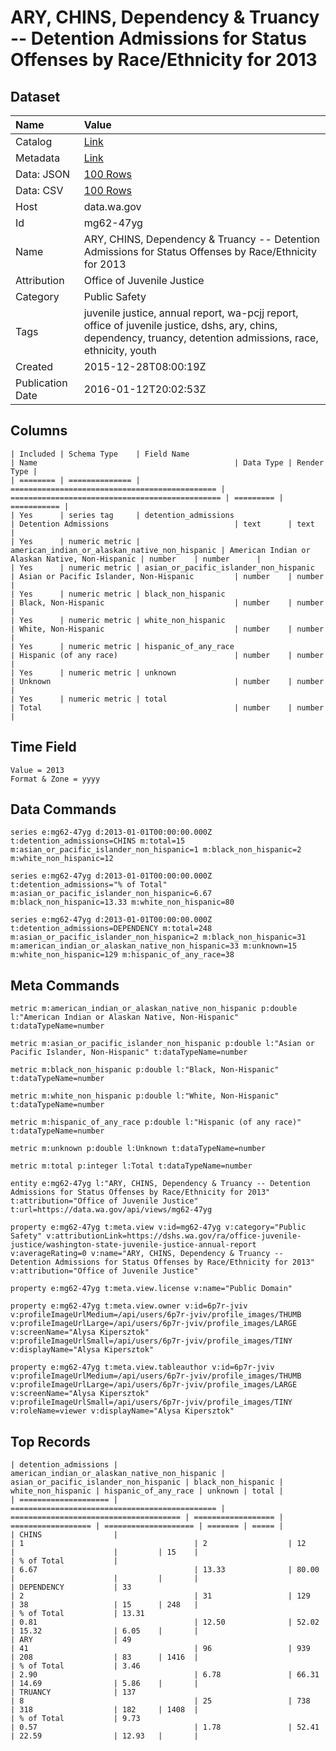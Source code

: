 # ARY, CHINS, Dependency & Truancy -- Detention Admissions for Status Offenses by Race/Ethnicity for 2013

## Dataset

| Name | Value |
| :--- | :---- |
| Catalog | [Link](https://catalog.data.gov/dataset/ary-chins-dependency-truancy-detention-admissions-for-status-offenses-by-race-ethnicity-f-) |
| Metadata | [Link](https://data.wa.gov/api/views/mg62-47yg) |
| Data: JSON | [100 Rows](https://data.wa.gov/api/views/mg62-47yg/rows.json?max_rows=100) |
| Data: CSV | [100 Rows](https://data.wa.gov/api/views/mg62-47yg/rows.csv?max_rows=100) |
| Host | data.wa.gov |
| Id | mg62-47yg |
| Name | ARY, CHINS, Dependency & Truancy -- Detention Admissions for Status Offenses by Race/Ethnicity for 2013 |
| Attribution | Office of Juvenile Justice |
| Category | Public Safety |
| Tags | juvenile justice, annual report, wa-pcjj report, office of juvenile justice, dshs, ary, chins, dependency, truancy, detention admissions, race, ethnicity, youth |
| Created | 2015-12-28T08:00:19Z |
| Publication Date | 2016-01-12T20:02:53Z |

## Columns

```ls
| Included | Schema Type    | Field Name                                     | Name                                            | Data Type | Render Type |
| ======== | ============== | ============================================== | =============================================== | ========= | =========== |
| Yes      | series tag     | detention_admissions                           | Detention Admissions                            | text      | text        |
| Yes      | numeric metric | american_indian_or_alaskan_native_non_hispanic | American Indian or Alaskan Native, Non-Hispanic | number    | number      |
| Yes      | numeric metric | asian_or_pacific_islander_non_hispanic         | Asian or Pacific Islander, Non-Hispanic         | number    | number      |
| Yes      | numeric metric | black_non_hispanic                             | Black, Non-Hispanic                             | number    | number      |
| Yes      | numeric metric | white_non_hispanic                             | White, Non-Hispanic                             | number    | number      |
| Yes      | numeric metric | hispanic_of_any_race                           | Hispanic (of any race)                          | number    | number      |
| Yes      | numeric metric | unknown                                        | Unknown                                         | number    | number      |
| Yes      | numeric metric | total                                          | Total                                           | number    | number      |
```

## Time Field

```ls
Value = 2013
Format & Zone = yyyy
```

## Data Commands

```ls
series e:mg62-47yg d:2013-01-01T00:00:00.000Z t:detention_admissions=CHINS m:total=15 m:asian_or_pacific_islander_non_hispanic=1 m:black_non_hispanic=2 m:white_non_hispanic=12

series e:mg62-47yg d:2013-01-01T00:00:00.000Z t:detention_admissions="% of Total" m:asian_or_pacific_islander_non_hispanic=6.67 m:black_non_hispanic=13.33 m:white_non_hispanic=80

series e:mg62-47yg d:2013-01-01T00:00:00.000Z t:detention_admissions=DEPENDENCY m:total=248 m:asian_or_pacific_islander_non_hispanic=2 m:black_non_hispanic=31 m:american_indian_or_alaskan_native_non_hispanic=33 m:unknown=15 m:white_non_hispanic=129 m:hispanic_of_any_race=38
```

## Meta Commands

```ls
metric m:american_indian_or_alaskan_native_non_hispanic p:double l:"American Indian or Alaskan Native, Non-Hispanic" t:dataTypeName=number

metric m:asian_or_pacific_islander_non_hispanic p:double l:"Asian or Pacific Islander, Non-Hispanic" t:dataTypeName=number

metric m:black_non_hispanic p:double l:"Black, Non-Hispanic" t:dataTypeName=number

metric m:white_non_hispanic p:double l:"White, Non-Hispanic" t:dataTypeName=number

metric m:hispanic_of_any_race p:double l:"Hispanic (of any race)" t:dataTypeName=number

metric m:unknown p:double l:Unknown t:dataTypeName=number

metric m:total p:integer l:Total t:dataTypeName=number

entity e:mg62-47yg l:"ARY, CHINS, Dependency & Truancy -- Detention Admissions for Status Offenses by Race/Ethnicity for 2013" t:attribution="Office of Juvenile Justice" t:url=https://data.wa.gov/api/views/mg62-47yg

property e:mg62-47yg t:meta.view v:id=mg62-47yg v:category="Public Safety" v:attributionLink=https://dshs.wa.gov/ra/office-juvenile-justice/washington-state-juvenile-justice-annual-report v:averageRating=0 v:name="ARY, CHINS, Dependency & Truancy -- Detention Admissions for Status Offenses by Race/Ethnicity for 2013" v:attribution="Office of Juvenile Justice"

property e:mg62-47yg t:meta.view.license v:name="Public Domain"

property e:mg62-47yg t:meta.view.owner v:id=6p7r-jviv v:profileImageUrlMedium=/api/users/6p7r-jviv/profile_images/THUMB v:profileImageUrlLarge=/api/users/6p7r-jviv/profile_images/LARGE v:screenName="Alysa Kipersztok" v:profileImageUrlSmall=/api/users/6p7r-jviv/profile_images/TINY v:displayName="Alysa Kipersztok"

property e:mg62-47yg t:meta.view.tableauthor v:id=6p7r-jviv v:profileImageUrlMedium=/api/users/6p7r-jviv/profile_images/THUMB v:profileImageUrlLarge=/api/users/6p7r-jviv/profile_images/LARGE v:screenName="Alysa Kipersztok" v:profileImageUrlSmall=/api/users/6p7r-jviv/profile_images/TINY v:roleName=viewer v:displayName="Alysa Kipersztok"
```

## Top Records

```ls
| detention_admissions | american_indian_or_alaskan_native_non_hispanic | asian_or_pacific_islander_non_hispanic | black_non_hispanic | white_non_hispanic | hispanic_of_any_race | unknown | total | 
| ==================== | ============================================== | ====================================== | ================== | ================== | ==================== | ======= | ===== | 
| CHINS                |                                                | 1                                      | 2                  | 12                 |                      |         | 15    | 
| % of Total           |                                                | 6.67                                   | 13.33              | 80.00              |                      |         |       | 
| DEPENDENCY           | 33                                             | 2                                      | 31                 | 129                | 38                   | 15      | 248   | 
| % of Total           | 13.31                                          | 0.81                                   | 12.50              | 52.02              | 15.32                | 6.05    |       | 
| ARY                  | 49                                             | 41                                     | 96                 | 939                | 208                  | 83      | 1416  | 
| % of Total           | 3.46                                           | 2.90                                   | 6.78               | 66.31              | 14.69                | 5.86    |       | 
| TRUANCY              | 137                                            | 8                                      | 25                 | 738                | 318                  | 182     | 1408  | 
| % of Total           | 9.73                                           | 0.57                                   | 1.78               | 52.41              | 22.59                | 12.93   |       | 
```